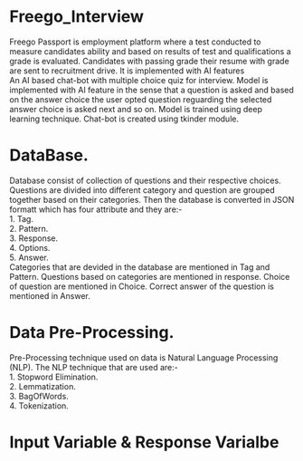 # Freego_Interview
Freego Passport is employment platform where a test conducted to measure candidates ability and based on results of test and qualifications a grade is evaluated. Candidates with passing grade their resume with grade are sent to recruitment drive. It is implemented with AI features
<br /> An AI based chat-bot with multiple choice quiz for interview. Model is implemented with AI feature in the sense that a question is asked and based on the answer choice the user opted question reguarding the selected answer choice is asked next and so on. Model is trained using deep learning technique. Chat-bot is created using tkinder module.
<br>
# DataBase.
Database consist of collection of questions and their respective choices. Questions are divided into different category and question are grouped together based on their categories. Then the database is converted in JSON formatt which has four attribute and they are:-
<br /> 1. Tag.
<br /> 2. Pattern.
<br /> 3. Response.
<br /> 4. Options.
<br /> 5. Answer.
<br /> Categories that are devided in the database are mentioned in Tag and Pattern. Questions based on categories are mentioned in response. Choice of question are mentioned in Choice. Correct answer of the question is mentioned in Answer.
<br>
# Data Pre-Processing.
Pre-Processing technique used on data is Natural Language Processing (NLP). The NLP technique that are used are:-
<br /> 1. Stopword Elimination.
<br /> 2. Lemmatization.
<br /> 3. BagOfWords.
<br /> 4. Tokenization.
<br>
# Input Variable & Response Varialbe
